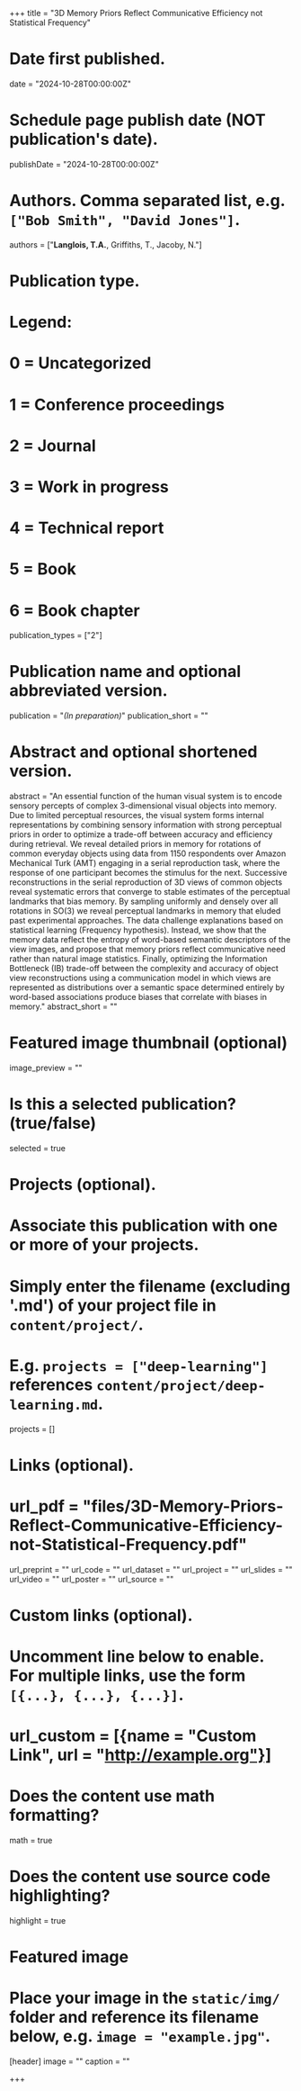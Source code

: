 +++
title = "3D Memory Priors Reflect Communicative Efficiency not Statistical Frequency"

# Date first published.
date = "2024-10-28T00:00:00Z"

# Schedule page publish date (NOT publication's date).
publishDate = "2024-10-28T00:00:00Z"

# Authors. Comma separated list, e.g. `["Bob Smith", "David Jones"]`.
authors = ["__Langlois, T.A.__, Griffiths, T., Jacoby, N."]

# Publication type.
# Legend:
# 0 = Uncategorized
# 1 = Conference proceedings
# 2 = Journal
# 3 = Work in progress
# 4 = Technical report
# 5 = Book
# 6 = Book chapter
publication_types = ["2"]

# Publication name and optional abbreviated version.
publication = "*(In preparation)*"
publication_short = ""

# Abstract and optional shortened version.
abstract = "An essential function of the human visual system is to encode sensory percepts of complex 3-dimensional visual objects into memory. Due to limited perceptual resources, the visual system forms internal representations by combining sensory information with strong perceptual priors in order to optimize a trade-off between accuracy and efficiency during retrieval. We reveal detailed priors in memory for rotations of common everyday objects using data from 1150 respondents over Amazon Mechanical Turk (AMT) engaging in a serial reproduction task, where the response of one participant becomes the stimulus for the next. Successive reconstructions in the serial reproduction of 3D views of common objects reveal systematic errors that converge to stable estimates of the perceptual landmarks that bias memory. By sampling uniformly and densely over all rotations in SO(3) we reveal perceptual landmarks in memory that eluded past experimental approaches. The data challenge explanations based on statistical learning (Frequency hypothesis). Instead, we show that the memory data reflect the entropy of word-based semantic descriptors of the view images, and propose that memory priors reflect communicative need rather than natural image statistics. Finally, optimizing the Information Bottleneck (IB) trade-off between the complexity and accuracy of object view reconstructions using a communication model in which views are represented as distributions over a semantic space determined entirely by word-based associations produce biases that correlate with biases in memory."
abstract_short = ""

# Featured image thumbnail (optional)
image_preview = ""

# Is this a selected publication? (true/false)
selected = true

# Projects (optional).
#   Associate this publication with one or more of your projects.
#   Simply enter the filename (excluding '.md') of your project file in `content/project/`.
#   E.g. `projects = ["deep-learning"]` references `content/project/deep-learning.md`.
projects = []

# Links (optional).
# url_pdf = "files/3D-Memory-Priors-Reflect-Communicative-Efficiency-not-Statistical-Frequency.pdf"
url_preprint = ""
url_code = ""
url_dataset = ""
url_project = ""
url_slides = ""
url_video = ""
url_poster = ""
url_source = ""

# Custom links (optional).
#   Uncomment line below to enable. For multiple links, use the form `[{...}, {...}, {...}]`.
# url_custom = [{name = "Custom Link", url = "http://example.org"}]

# Does the content use math formatting?
math = true

# Does the content use source code highlighting?
highlight = true

# Featured image
# Place your image in the `static/img/` folder and reference its filename below, e.g. `image = "example.jpg"`.
[header]
image = ""
caption = ""

+++
